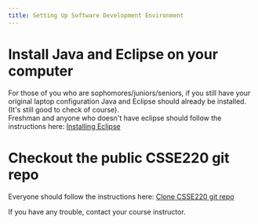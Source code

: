 ```yaml
---
title: Setting Up Software Development Environment
---
```


# Install Java and Eclipse on your computer

For those of you who are sophomores/juniors/seniors, if you 
still have your original laptop configuration Java and Eclipse 
should already be installed.  (It's still good to check of course).  
Freshman and anyone who doesn't have eclipse should follow the 
instructions here: 
[Installing Eclipse](installing_eclipse.md)


# Checkout the public CSSE220 git repo

Everyone should follow the instructions here:
[Clone CSSE220 git repo](getting_the_repo.md)


If you have any trouble, contact your course instructor.

